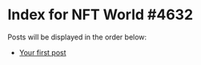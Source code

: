 # Index for NFT World #4632
Posts will be displayed in the order below:

- [Your first post](./001-first.md)

